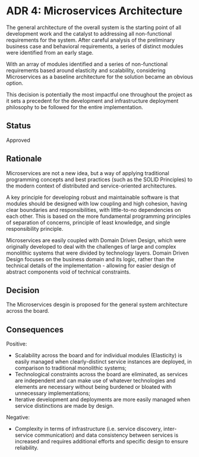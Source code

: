 # ADR 4: Microservices Architecture

The general architecture of the overall system is the starting point of all development work and the catalyst to addressing all non-functional requirements for the system. After careful analysis of the preliminary business case and behavioral requirements, a series of distinct modules were identified from an early stage.

With an array of modules identified and a series of non-functional requirements based around elasticity and scalability, considering Microservices as a baseline architecture for the solution became an obvious option.

This decision is potentially the most impactful one throughout the project as it sets a precedent for the development and infrastructure deployment philosophy to be followed for the entire implementation.

## Status

Approved

## Rationale 

Microservices are not a new idea, but a way of applying traditional programming concepts and best practices (such as the SOLID Principles) to the modern context of distributed and service-oriented architectures. 

A key principle for developing robust and maintainable software is that modules should be designed with low coupling and high cohesion, having clear boundaries and responsibilities, with little-to-no dependencies on each other. This is based on the more fundamental programming principles of separation of concerns, principle of least knowledge, and single responsibility principle.

Microservices are easily coupled with Domain Driven Design, which were originally developed to deal with the challenges of large and complex monolithic systems that were divided by technology layers. Domain Driven Design focuses on the business domain and its logic, rather than the technical details of the implementation - allowing for easier design of abstract components void of technical constraints.

## Decision   

The Microservices desgin is proposed for the general system architecture across the board.

## Consequences  

Positive:
* Scalability across the board and for individual modules (Elasticity) is easily managed when clearly-distinct service instances are deployed, in comparison to traditional monolithic systems;
* Technological constraints across the board are eliminated, as services are independent and can make use of whatever technologies and elements are necessary without being burdened or bloated with unnecessary implementations;
* Iterative development and deployments are more easily managed when service distinctions are made by design.

Negative:  
* Complexity in terms of infrastructure (i.e. service discovery, inter-service communication) and data consistency between services is increased and requires additional efforts and specific design to ensure reliability.
